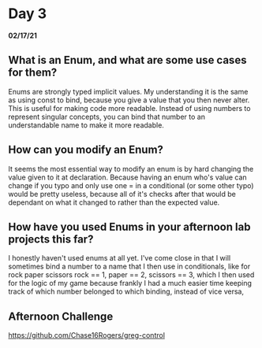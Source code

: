 # Day 3
__02/17/21__

## What is an Enum, and what are some use cases for them?

Enums are strongly typed implicit values. My understanding it is the same as using const to bind, because you give a value that you then never alter. This is useful for making code more readable. Instead of using numbers to represent singular concepts, you can bind that number to an understandable name to make it more readable.

## How can you modify an Enum?

It seems the most essential way to modify an enum is by hard changing the value given to it at declaration. Because having an enum who's value can change if you typo and only use one = in a conditional (or some other typo) would be pretty useless, because all of it's checks after that would be dependant on what it changed to rather than the expected value.

##  How have you used Enums in your afternoon lab projects this far?

I honestly haven't used enums at all yet. I've come close in that I will sometimes bind a number to a name that I then use in conditionals, like for rock paper scissors rock == 1, paper == 2, scissors == 3, which I then used for the logic of my game because frankly I had a much easier time keeping track of which number belonged to which binding, instead of vice versa,

## Afternoon Challenge

https://github.com/Chase16Rogers/greg-control